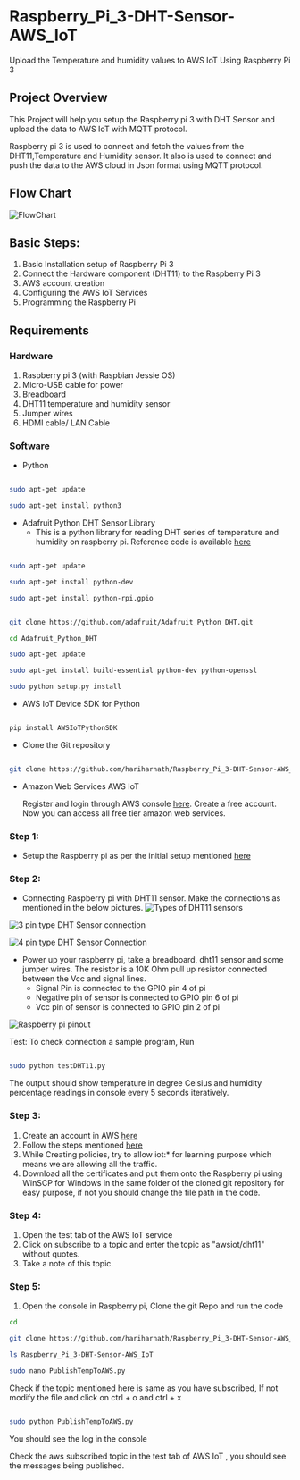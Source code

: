 # Raspberry_Pi_3-DHT-Sensor-AWS_IoT
Upload the Temperature and humidity values to AWS IoT Using Raspberry Pi 3

## Project Overview

This Project will help you setup the Raspberry pi 3 with DHT Sensor and upload the data to AWS IoT with MQTT protocol.

Raspberry pi 3 is used to connect and fetch the values from the DHT11,Temperature and Humidity sensor. It also is used to connect  and push the data to the AWS cloud in Json format using MQTT protocol.


## Flow Chart

![FlowChart](https://user-images.githubusercontent.com/29800208/32888257-acb9752e-caec-11e7-8dde-f3c26aeef6e7.png)


## Basic Steps:

1.  Basic Installation setup of Raspberry Pi 3
2.  Connect the Hardware component (DHT11) to the Raspberry Pi 3
3. AWS account creation
4. Configuring the AWS IoT Services
5. Programming the Raspberry Pi


## Requirements

### Hardware

1. Raspberry pi 3 (with Raspbian Jessie OS)
2. Micro-USB cable for power
3. Breadboard
4. DHT11 temperature and humidity sensor
5. Jumper wires
6. HDMI cable/ LAN Cable

### Software

- Python

```sh

sudo apt-get update

sudo apt-get install python3

```

- Adafruit Python DHT Sensor Library
  - This is a python library for reading DHT series of temperature and humidity on raspberry pi. Reference code is available [here](https://github.com/adafruit/Adafruit_Python_DHT)

```sh

sudo apt-get update

sudo apt-get install python-dev

sudo apt-get install python-rpi.gpio

```


```sh

git clone https://github.com/adafruit/Adafruit_Python_DHT.git

cd Adafruit_Python_DHT

sudo apt-get update

sudo apt-get install build-essential python-dev python-openssl

sudo python setup.py install

```

- AWS IoT Device SDK for Python

```sh

pip install AWSIoTPythonSDK

```

- Clone the Git repository

```sh

git clone https://github.com/hariharnath/Raspberry_Pi_3-DHT-Sensor-AWS_IoT

```

- Amazon Web Services AWS IoT

   Register and login through AWS console [here](https://aws.amazon.com/). Create a free account. Now you can access all free tier amazon web services.

### Step 1:

- Setup the Raspberry pi as per the initial setup mentioned [here](https://raspberrypihq.com/booting-the-raspberry-pi-for-the-first-time/)


### Step 2:

- Connecting Raspberry pi with DHT11 sensor. Make the connections as mentioned in the below pictures.
![Types of DHT11 sensors](http://www.circuitbasics.com/wp-content/uploads/2015/12/DHT11-Pinout-for-three-pin-and-four-pin-types-2.jpg)

![3 pin type DHT Sensor connection](http://www.circuitbasics.com/wp-content/uploads/2015/12/How-to-Setup-the-DHT11-on-the-Raspberry-Pi-Three-pin-DHT11-Wiring-Diagram.png)


![4 pin type DHT Sensor Connection](http://www.circuitbasics.com/wp-content/uploads/2015/12/How-to-Setup-the-DHT11-on-the-Raspberry-Pi-Four-pin-DHT11-Wiring-Diagram.png)


- Power up your raspberry pi, take a breadboard, dht11 sensor and some jumper wires. The resistor is a 10K Ohm pull up resistor connected between the Vcc and signal lines.
  - Signal Pin is connected to the GPIO pin 4 of pi
  - Negative pin of sensor is connected to GPIO pin 6 of pi
  - Vcc pin of sensor is connected  to GPIO pin 2 of pi
  
![Raspberry pi pinout](https://www.raspberrypi-spy.co.uk/wp-content/uploads/2012/06/Raspberry-Pi-GPIO-Layout-Model-B-Plus-rotated-2700x900.png)

   Test: To check connection a sample program, Run

```sh

sudo python testDHT11.py

```

   The output should show temperature in degree Celsius and humidity percentage readings in console every 5 seconds iteratively.


### Step 3:

1. Create an account in AWS [here](https://aws.amazon.com)
2. Follow the steps mentioned [here](http://docs.aws.amazon.com/iot/latest/developerguide/iot-console-signin.html)
3. While Creating policies, try to allow iot:\* for learning purpose which means we are allowing all the traffic.
4. Download all the certificates and put them onto the Raspberry pi using WinSCP for Windows in the same folder of the cloned git repository for easy purpose, if not you should change the file path in the code.


### Step 4:

1. Open the test tab of the AWS IoT service
2. Click on subscribe to a topic and enter the topic as &quot;awsiot/dht11&quot; without quotes.
3. Take a note of this topic.


### Step 5:

1. Open the console in Raspberry pi, Clone the git Repo and run the code

```sh
cd

git clone https://github.com/hariharnath/Raspberry_Pi_3-DHT-Sensor-AWS_IoT

ls Raspberry_Pi_3-DHT-Sensor-AWS_IoT

sudo nano PublishTempToAWS.py

```

   Check if the topic mentioned here is same as you have subscribed, If not modify the file and click on ctrl + o and ctrl + x

```sh

sudo python PublishTempToAWS.py

```

   You should see the log in the console

   Check the aws subscribed topic in the test tab of AWS IoT , you should see the messages being published.
